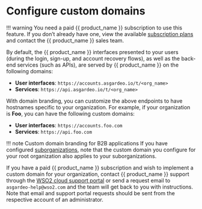 # Configure custom domains
<Badge text="Paid subscription required" type="warn" />

!!! warning
    You need a paid {{ product_name }} subscription to use this feature. If you don’t already have one, view the available [subscription plans](https://wso2.com/asgardeo/pricing/) and contact the {{ product_name }} sales team.

By default, the {{ product_name }} interfaces presented to your users (during the login, sign-up, and account recovery flows), as well as the back-end services (such as APIs), are served by {{ product_name }} on the following domains:

- **User interfaces**: `https://accounts.asgardeo.io/t/<org_name>`
- **Services**: `https://api.asgardeo.io/t/<org_name>`

With domain branding, you can customize the above endpoints to have hostnames specific to your organization. For example, if your organization is **Foo**, you can have the following custom domains:

- **User interfaces**: `https://accounts.foo.com`
- **Services**: `https://api.foo.com`

!!! note Custom domain branding for B2B applications
    If you have configured [suborganizations]({{base_path}}/guides/organization-management/manage-b2b-organizations/manage-suborganizations/), note that the custom domain you configure for your root organization also applies to your suborganizations.

If you have a paid {{ product_name }} subscription and wish to implement a custom domain for your organization, contact {{ product_name }} support through the [WSO2 cloud support portal](https://cloud-support.wso2.com/) or send a request email to `asgardeo-help@wso2.com` and the team will get back to you with instructions.
Note that email and support portal requests should be sent from the respective account of an administrator.
